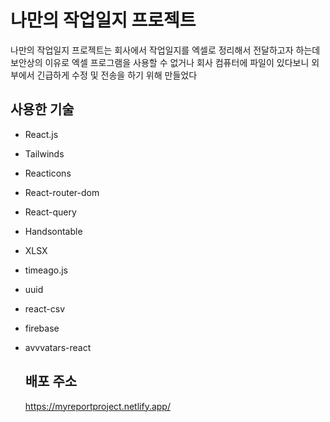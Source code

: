 # 나만의 작업일지 프로젝트

나만의 작업일지 프로젝트는 회사에서 작업일지를 엑셀로 정리해서 전달하고자 하는데 보안상의 이유로 엑셀 프로그램을 사용할 수 없거나 회사 컴퓨터에 파일이 있다보니 외부에서 긴급하게 수정 및 전송을 하기 위해 만들었다

## 사용한 기술
* React.js
* Tailwinds
* Reacticons
* React-router-dom
* React-query
* Handsontable
* XLSX
* timeago.js
* uuid
* react-csv
* firebase
* avvvatars-react

  ## 배포 주소
  https://myreportproject.netlify.app/

